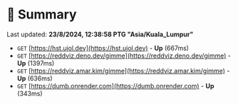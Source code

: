 # 📖 Summary
Last updated: **23/8/2024, 12:38:58 PTG "Asia/Kuala_Lumpur"**

- `GET` [https://hst.ujol.dev](https://hst.ujol.dev) - **Up** (667ms)
- `GET` [https://reddviz.deno.dev/gimme](https://reddviz.deno.dev/gimme) - **Up** (1397ms)
- `GET` [https://reddviz.amar.kim/gimme](https://reddviz.amar.kim/gimme) - **Up** (636ms)
- `GET` [https://dumb.onrender.com](https://dumb.onrender.com) - **Up** (343ms)
